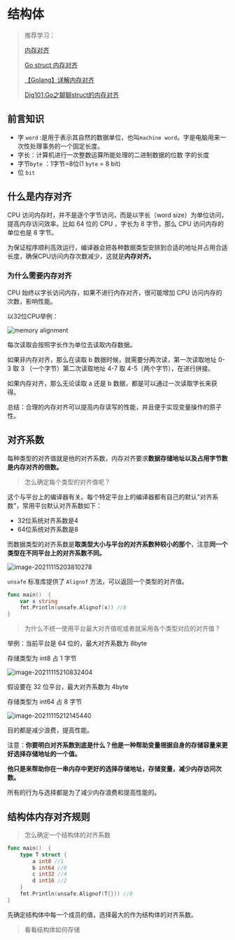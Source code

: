 # 结构体

>  推荐学习：
>
> [内存对齐](https://www.bilibili.com/video/BV1hv411x7we?p=3)
>
> [Go struct 内存对齐](https://geektutu.com/post/hpg-struct-alignment.html)
>
>  [【Golang】详解内存对齐](https://segmentfault.com/a/1190000040528007)
>
> [Dig101:Go之聊聊struct的内存对齐](https://mp.weixin.qq.com/s?__biz=MzUxNzA2NzEzNw==&mid=2247483840&idx=1&sn=31a8fc0819e6cc050ace3f5af7a121d9&scene=19#wechat_redirect)

## 前言知识

* 字 `word` :是用于表示其自然的数据单位，也叫`machine word`。字是电脑用来一次性处理事务的一个固定长度。
* 字长：计算机进行一次整数运算所能处理的二进制数据的位数 字的长度
* 字节`byte` ：1字节=8位(1 `byte` = 8 bit)
* 位 `bit`

## 什么是内存对齐

CPU 访问内存时，并不是逐个字节访问，而是以字长（word size）为单位访问，提高内存访问效率。比如 64 位的 CPU ，字长为 8 字节，那么 CPU 访问内存的单位也是 8 字节。 

为保证程序顺利高效运行，编译器会把各种数据类型安排到合适的地址并占用合适长度，确保CPU访问内存次数减少，这就是**内存对齐。**

### 为什么需要内存对齐

CPU 始终以字长访问内存，如果不进行内存对齐，很可能增加 CPU 访问内存的次数，影响性能。

以32位CPU举例：

![memory alignment](https://geektutu.com/post/hpg-struct-alignment/memory_alignment.png)

每次读取会按照字长作为单位去读取内存数据。

如果非内存对齐，那么在读取 b 数据时候，就需要分两次读，第一次读取地址 0-3 取 3 （一个字节）第二次读取地址 4-7 取 4-5（两个字节），在进行拼接。

如果内存对齐，那么无论读取 a 还是 b 数据，都是可以通过一次读取字长来获得。

总结：合理的内存对齐可以提高内存读写的性能，并且便于实现变量操作的原子性。

## 对齐系数

每种类型的对齐值就是他的对齐系数，内存对齐要求**数据存储地址以及占用字节数是内存对齐的倍数。**

> 怎么确定每个类型的对齐值呢？

这个与平台上的编译器有关。每个特定平台上的编译器都有自己的默认"对齐系数"，常用平台默认对齐系数如下：

- 32位系统对齐系数是4
- 64位系统对齐系数是8

而数据类型的对齐系数是**取类型大小与平台的对齐系数种较小的那个**，注意**同一个类型在不同平台上的对齐系数不同。**

![image-20211115203810278](https://cdn.jsdelivr.net/gh/baici1/img-typora/20211115203810.png)

`unsafe` 标准库提供了 `Alignof` 方法，可以返回一个类型的对齐值。

```go
func main()  {
	var x string
	fmt.Println(unsafe.Alignof(x)) //8
}
```

> 为什么不统一使用平台最大对齐值呢或者就采用各个类型对应的对齐值？

举例：当前平台是 64 位的，最大对齐系数为 8byte

存储类型为 int8 占 1 字节

![image-20211115210832404](https://cdn.jsdelivr.net/gh/baici1/img-typora/20211115210832.png)



假设要在 32 位平台，最大对齐系数为 4byte

存储类型为 int64 占 8 字节

![image-20211115212145440](https://cdn.jsdelivr.net/gh/baici1/img-typora/20211115212145.png)

目的都是减少浪费，提高性能。

注意：**你要明白对齐系数到底是什么？他是一种帮助变量根据自身的存储容量来更好选择存储地址的一个值。**

**他只是来帮助你在一串内存中更好的选择存储地址，存储变量，减少内存访问次数。**

所有的行为与选择都是为了减少内存浪费和提高性能的。

## 结构体内存对齐规则

> 怎么确定一个结构体的对齐系数

```go
func main()  {
	type T struct {
		a int8 //1
		b int64 //8
		c int32 //4
		d int16 //2
	}
	fmt.Println(unsafe.Alignof(T{})) //8
}
```

先确定结构体中每一个成员的值，选择最大的作为结构体的对齐系数。

> 看看结构体如何存储

